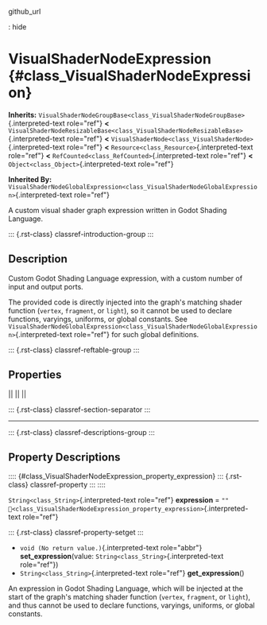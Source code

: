 github_url

:   hide

# VisualShaderNodeExpression {#class_VisualShaderNodeExpression}

**Inherits:**
`VisualShaderNodeGroupBase<class_VisualShaderNodeGroupBase>`{.interpreted-text
role="ref"} **\<**
`VisualShaderNodeResizableBase<class_VisualShaderNodeResizableBase>`{.interpreted-text
role="ref"} **\<**
`VisualShaderNode<class_VisualShaderNode>`{.interpreted-text role="ref"}
**\<** `Resource<class_Resource>`{.interpreted-text role="ref"} **\<**
`RefCounted<class_RefCounted>`{.interpreted-text role="ref"} **\<**
`Object<class_Object>`{.interpreted-text role="ref"}

**Inherited By:**
`VisualShaderNodeGlobalExpression<class_VisualShaderNodeGlobalExpression>`{.interpreted-text
role="ref"}

A custom visual shader graph expression written in Godot Shading
Language.

::: {.rst-class}
classref-introduction-group
:::

## Description

Custom Godot Shading Language expression, with a custom number of input
and output ports.

The provided code is directly injected into the graph\'s matching shader
function (`vertex`, `fragment`, or `light`), so it cannot be used to
declare functions, varyings, uniforms, or global constants. See
`VisualShaderNodeGlobalExpression<class_VisualShaderNodeGlobalExpression>`{.interpreted-text
role="ref"} for such global definitions.

::: {.rst-class}
classref-reftable-group
:::

## Properties

||
||
||

::: {.rst-class}
classref-section-separator
:::

------------------------------------------------------------------------

::: {.rst-class}
classref-descriptions-group
:::

## Property Descriptions

:::: {#class_VisualShaderNodeExpression_property_expression}
::: {.rst-class}
classref-property
:::
::::

`String<class_String>`{.interpreted-text role="ref"} **expression** =
`""`
`🔗<class_VisualShaderNodeExpression_property_expression>`{.interpreted-text
role="ref"}

::: {.rst-class}
classref-property-setget
:::

- `void (No return value.)`{.interpreted-text role="abbr"}
  **set_expression**(value: `String<class_String>`{.interpreted-text
  role="ref"})
- `String<class_String>`{.interpreted-text role="ref"}
  **get_expression**()

An expression in Godot Shading Language, which will be injected at the
start of the graph\'s matching shader function (`vertex`, `fragment`, or
`light`), and thus cannot be used to declare functions, varyings,
uniforms, or global constants.
